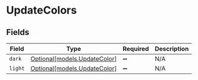 # UpdateColors


## Fields

| Field                                                    | Type                                                     | Required                                                 | Description                                              |
| -------------------------------------------------------- | -------------------------------------------------------- | -------------------------------------------------------- | -------------------------------------------------------- |
| `dark`                                                   | [Optional[models.UpdateColor]](../models/updatecolor.md) | :heavy_minus_sign:                                       | N/A                                                      |
| `light`                                                  | [Optional[models.UpdateColor]](../models/updatecolor.md) | :heavy_minus_sign:                                       | N/A                                                      |